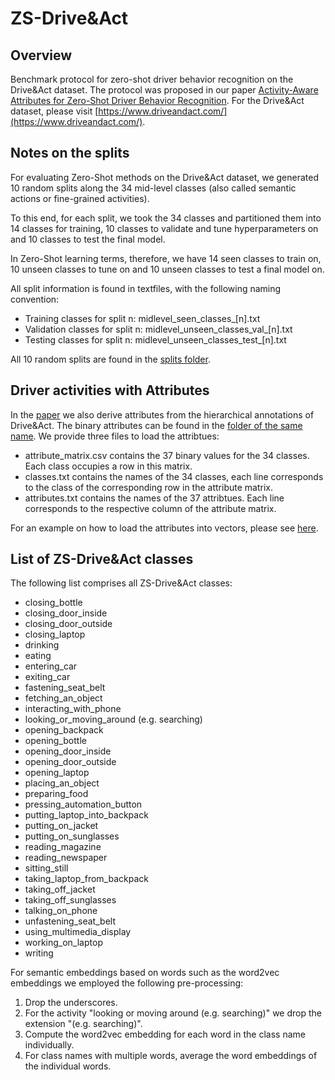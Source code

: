 # ZS-Drive&Act

## Overview
Benchmark protocol for zero-shot driver behavior recognition on the Drive&Act dataset.
The protocol was proposed in our paper [Activity-Aware Attributes for Zero-Shot Driver Behavior Recognition](http://openaccess.thecvf.com/content_CVPRW_2020/html/w54/Reiss_Activity-Aware_Attributes_for_Zero-Shot_Driver_Behavior_Recognition_CVPRW_2020_paper.html).
For the Drive&Act dataset, please visit [https://www.driveandact.com/](https://www.driveandact.com/).

## Notes on the splits
For evaluating Zero-Shot methods on the Drive&Act dataset, we generated 10 random splits along the 34 mid-level classes (also called semantic actions or fine-grained activities).

To this end, for each split, we took the 34 classes and partitioned them into 14 classes for training, 10 classes to validate and tune hyperparameters on and 10 classes to test the final model.

In Zero-Shot learning terms, therefore, we have 14 seen classes to train on, 10 unseen classes to tune on and 10 unseen classes to test a final model on.

All split information is found in textfiles, with the following naming convention:

- Training classes for split n: midlevel_seen_classes_[n].txt
- Validation classes for split n: midlevel_unseen_classes_val_[n].txt
- Testing classes for split n: midlevel_unseen_classes_test_[n].txt

All 10 random splits are found in the [splits folder](https://github.com/Simael/zs-drive_and_act/tree/master/splits).

## Driver activities with Attributes
In the [paper](http://openaccess.thecvf.com/content_CVPRW_2020/html/w54/Reiss_Activity-Aware_Attributes_for_Zero-Shot_Driver_Behavior_Recognition_CVPRW_2020_paper.html) we also derive attributes from the hierarchical annotations of Drive&Act.
The binary attributes can be found in the [folder of the same name](https://github.com/Simael/zs-drive_and_act/tree/master/attributes).
We provide three files to load the attribtues:

- attribute_matrix.csv contains the 37 binary values for the 34 classes. Each class occupies a row in this matrix.
- classes.txt contains the names of the 34 classes, each line corresponds to the class of the corresponding row in the attribute matrix.
- attributes.txt contains the names of the 37 attribtues. Each line corresponds to the respective column of the attribute matrix.

For an example on how to load the attributes into vectors, please see [here](https://github.com/Simael/zs-drive_and_act/blob/master/semantic_embedding_utils.py).

## List of ZS-Drive&Act classes
The following list comprises all ZS-Drive&Act classes:

- closing_bottle
- closing_door_inside
- closing_door_outside
- closing_laptop
- drinking
- eating
- entering_car
- exiting_car
- fastening_seat_belt
- fetching_an_object
- interacting_with_phone
- looking_or_moving_around (e.g. searching)
- opening_backpack
- opening_bottle
- opening_door_inside
- opening_door_outside
- opening_laptop
- placing_an_object
- preparing_food
- pressing_automation_button
- putting_laptop_into_backpack
- putting_on_jacket
- putting_on_sunglasses
- reading_magazine
- reading_newspaper
- sitting_still
- taking_laptop_from_backpack
- taking_off_jacket
- taking_off_sunglasses
- talking_on_phone
- unfastening_seat_belt
- using_multimedia_display
- working_on_laptop
- writing

For semantic embeddings based on words such as the word2vec embeddings we employed the following pre-processing:

1) Drop the underscores.
2) For the activity "looking or moving around (e.g. searching)" we drop the extension "(e.g. searching)".
3) Compute the word2vec embedding for each word in the class name individually.
4) For class names with multiple words, average the word embeddings of the individual words.
